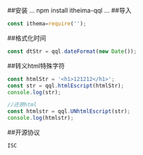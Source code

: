 ##安装
...
npm install itheima-qql
...
##导入
```js
const ithema=require('');
```
##格式化时间
```js
const dtStr = qql.dateFormat(new Date());
```
##转义html特殊字符
```js
const htmlStr = '<h1>121212</h1>';
const str = qql.htmlEscript(htmlStr);
console.log(str);

//还原html
const htmlstr = qql.UNhtmlEscript(str);
console.log(htmlstr);
```
##开源协议
```
ISC
```